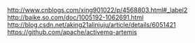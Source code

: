 http://www.cnblogs.com/xing901022/p/4568803.html#_label2
http://baike.so.com/doc/1005192-1062691.html
http://blog.csdn.net/aking21alinjuju/article/details/6051421
https://github.com/apache/activemq-artemis
